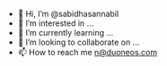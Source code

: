 - 👋 Hi, I’m @sabidhasannabil
- 👀 I’m interested in ...
- 🌱 I’m currently learning ...
- 💞️ I’m looking to collaborate on ...
- 📫 How to reach me n@duoneos.com

<!---
sabidhasannabil/sabidhasannabil is a ✨ special ✨ repository because its `README.md` (this file) appears on your GitHub profile.
You can click the Preview link to take a look at your changes.
--->
